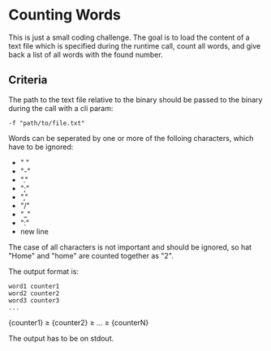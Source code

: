 # Counting Words

This is just a small coding challenge.
The goal is to load the content of a text file which is specified during the
runtime call, count all words, and give back a list of all words with the
found number.

## Criteria

The path to the text file relative to the binary should be passed to the binary during the call with a cli param:

    -f "path/to/file.txt"

Words can be seperated by one or more of the folloing characters, which have to be ignored:

- " "
- "-"
- "."
- ";"
- ","
- "/"
- "_"
- ":"
- new line

The case of all characters is not important and should be ignored, so hat "Home" and "home" are counted together as "2".

The output format is:

    word1 counter1
    word2 counter2
    word3 counter3
    ...

{counter1} ≥ {counter2} ≥ ... ≥ {counterN}

The output has to be on stdout.
